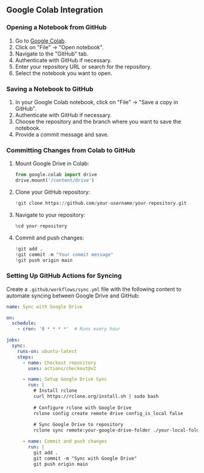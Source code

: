 ## Google Colab Integration

### Opening a Notebook from GitHub

1. Go to [Google Colab](https://colab.research.google.com/).
2. Click on "File" -> "Open notebook".
3. Navigate to the "GitHub" tab.
4. Authenticate with GitHub if necessary.
5. Enter your repository URL or search for the repository.
6. Select the notebook you want to open.

### Saving a Notebook to GitHub

1. In your Google Colab notebook, click on "File" -> "Save a copy in GitHub".
2. Authenticate with GitHub if necessary.
3. Choose the repository and the branch where you want to save the notebook.
4. Provide a commit message and save.

### Committing Changes from Colab to GitHub

1. Mount Google Drive in Colab:

    ```python
    from google.colab import drive
    drive.mount('/content/drive')
    ```

2. Clone your GitHub repository:

    ```python
    !git clone https://github.com/your-username/your-repository.git
    ```

3. Navigate to your repository:

    ```python
    %cd your-repository
    ```

4. Commit and push changes:

    ```python
    !git add .
    !git commit -m "Your commit message"
    !git push origin main
    ```

### Setting Up GitHub Actions for Syncing

Create a `.github/workflows/sync.yml` file with the following content to automate syncing between Google Drive and GitHub:

```yaml
name: Sync with Google Drive

on:
  schedule:
    - cron: '0 * * * *'  # Runs every hour

jobs:
  sync:
    runs-on: ubuntu-latest
    steps:
      - name: Checkout repository
        uses: actions/checkout@v2

      - name: Setup Google Drive Sync
        run: |
          # Install rclone
          curl https://rclone.org/install.sh | sudo bash
          
          # Configure rclone with Google Drive
          rclone config create remote drive config_is_local false
          
          # Sync Google Drive to repository
          rclone sync remote:your-google-drive-folder ./your-local-folder

      - name: Commit and push changes
        run: |
          git add .
          git commit -m "Sync with Google Drive"
          git push origin main
